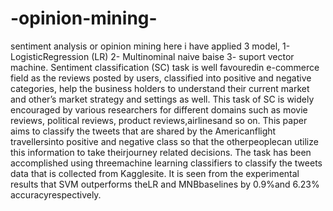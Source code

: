# -opinion-mining-
sentiment analysis or opinion mining 
here i have applied 3 model, 1- LogisticRegression (LR) 2- Multinominal naive baise 3- suport vector machine.
Sentiment classification (SC) task is well favouredin e-commerce field as the reviews posted by users, 
classified into positive and negative categories, help the business holders to understand their current market and other’s market strategy and settings as well.
This task of SC is widely encouraged by various researchers for different domains such as movie reviews, political reviews, product reviews,airlinesand so on.
This paper aims to classify the tweets that are shared by the Americanflight travellersinto positive and negative class so that the otherpeoplecan utilize this information to take theirjourney related decisions.
The task has been accomplished using threemachine learning classifiers to classify the tweets data that is collected from Kagglesite.
It is seen from the experimental results that SVM outperforms theLR and MNBbaselines by 0.9%and 6.23% accuracyrespectively.
